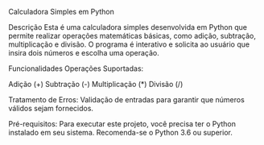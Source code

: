 Calculadora Simples em Python

Descrição
Esta é uma calculadora simples desenvolvida em Python que permite realizar operações matemáticas básicas, como adição, subtração, multiplicação e divisão. O programa é interativo e solicita ao usuário que insira dois números e escolha uma operação.

Funcionalidades
Operações Suportadas:

Adição (+)
Subtração (-)
Multiplicação (*)
Divisão (/)

Tratamento de Erros:
Validação de entradas para garantir que números válidos sejam fornecidos.

Pré-requisitos:
Para executar este projeto, você precisa ter o Python instalado em seu sistema. Recomenda-se o Python 3.6 ou superior.
